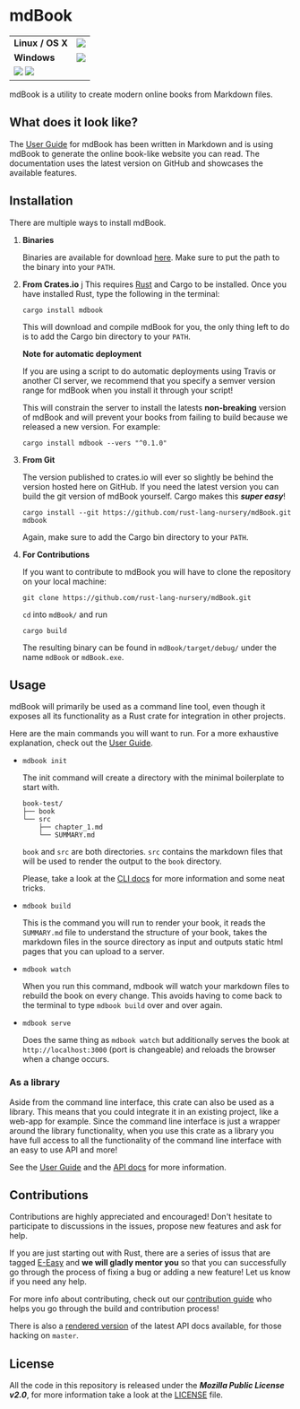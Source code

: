 # mdBook

<table>
    <tr>
        <td><strong>Linux / OS X</strong></td>
        <td>
            <a href="https://travis-ci.org/rust-lang-nursery/mdBook"><img src="https://travis-ci.org/rust-lang-nursery/mdBook.svg?branch=master"></a>
        </td>
    </tr>
    <tr>
        <td><strong>Windows</strong></td>
        <td>
            <a href="https://ci.appveyor.com/project/azerupi/mdbook/"><img src="https://ci.appveyor.com/api/projects/status/o38racsnbcospyc8/branch/master?svg=true"></a>
        </td>
    </tr>
    <tr>
        <td colspan="2">
            <a href="https://crates.io/crates/mdbook"><img src="https://img.shields.io/crates/v/mdbook.svg"></a>
            <a href="LICENSE"><img src="https://img.shields.io/github/license/rust-lang-nursery/mdBook.svg"></a>
        </td>
    </tr>
</table>

mdBook is a utility to create modern online books from Markdown files.


## What does it look like?

The [User Guide] for mdBook has been written in Markdown and is using mdBook to
generate the online book-like website you can read. The documentation uses the
latest version on GitHub and showcases the available features.

## Installation

There are multiple ways to install mdBook.

1. **Binaries**

   Binaries are available for download [here][releases]. Make sure to put the
   path to the binary into your `PATH`.

2. **From Crates.io**
j
   This requires [Rust] and Cargo to be installed. Once you have installed
   Rust, type the following in the terminal:

   ```
   cargo install mdbook
   ```

   This will download and compile mdBook for you, the only thing left to do is
   to add the Cargo bin directory to your `PATH`.

   **Note for automatic deployment**

   If you are using a script to do automatic deployments using Travis or
   another CI server, we recommend that you specify a semver version range for
   mdBook when you install it through your script!

   This will constrain the server to install the latests **non-breaking**
   version of mdBook and will prevent your books from failing to build because
   we released a new version. For example:

   ```
   cargo install mdbook --vers "^0.1.0"
   ```

3. **From Git**  

   The version published to crates.io will ever so slightly be behind the
   version hosted here on GitHub. If you need the latest version you can build
   the git version of mdBook yourself. Cargo makes this ***super easy***!

   ```
   cargo install --git https://github.com/rust-lang-nursery/mdBook.git mdbook
   ```

   Again, make sure to add the Cargo bin directory to your `PATH`.

4. **For Contributions**  

   If you want to contribute to mdBook you will have to clone the repository on
   your local machine:

   ```
   git clone https://github.com/rust-lang-nursery/mdBook.git
   ```

   `cd` into `mdBook/` and run

   ```
   cargo build
   ```

   The resulting binary can be found in `mdBook/target/debug/` under the name
   `mdBook` or `mdBook.exe`.


## Usage

mdBook will primarily be used as a command line tool, even though it exposes
all its functionality as a Rust crate for integration in other projects.

Here are the main commands you will want to run. For a more exhaustive
explanation, check out the [User Guide].

- `mdbook init`

    The init command will create a directory with the minimal boilerplate to
    start with.

    ```
    book-test/
    ├── book
    └── src
        ├── chapter_1.md
        └── SUMMARY.md
    ```

    `book` and `src` are both directories. `src` contains the markdown files
    that will be used to render the output to the `book` directory.

    Please, take a look at the [CLI docs] for more information and some neat tricks.

- `mdbook build`

    This is the command you will run to render your book, it reads the
    `SUMMARY.md` file to understand the structure of your book, takes the
    markdown files in the source directory as input and outputs static html
    pages that you can upload to a server.

- `mdbook watch`

    When you run this command, mdbook will watch your markdown files to rebuild
    the book on every change. This avoids having to come back to the terminal
    to type `mdbook build` over and over again.

- `mdbook serve`

    Does the same thing as `mdbook watch` but additionally serves the book at
    `http://localhost:3000` (port is changeable) and reloads the browser when a
    change occurs.


### As a library

Aside from the command line interface, this crate can also be used as a
library. This means that you could integrate it in an existing project, like a
web-app for example. Since the command line interface is just a wrapper around
the library functionality, when you use this crate as a library you have full
access to all the functionality of the command line interface with an easy to
use API and more!

See the [User Guide] and the [API docs] for more information.

## Contributions

Contributions are highly appreciated and encouraged! Don't hesitate to
participate to discussions in the issues, propose new features and ask for
help.

If you are just starting out with Rust, there are a series of issus that are
tagged [E-Easy] and **we will gladly mentor you** so that you can successfully
go through the process of fixing a bug or adding a new feature! Let us know if
you need any help.

For more info about contributing, check out our [contribution guide] who helps
you go through the build and contribution process!

There is also a [rendered version][master-docs] of the latest API docs
available, for those hacking on `master`.


## License

All the code in this repository is released under the ***Mozilla Public License v2.0***, for more information take a look at the [LICENSE] file.


[User Guide]: https://rust-lang-nursery.github.io/mdBook/
[API docs]: https://docs.rs/mdbook/*/mdbook/
[E-Easy]: https://github.com/rust-lang-nursery/mdBook/issues?q=is%3Aopen+is%3Aissue+label%3AE-Easy
[contribution guide]: https://github.com/rust-lang-nursery/mdBook/blob/master/CONTRIBUTING.md
[LICENSE]: https://github.com/rust-lang-nursery/mdBook/blob/master/LICENSE
[releases]: https://github.com/rust-lang-nursery/mdBook/releases
[Rust]: https://www.rust-lang.org/
[CLI docs]: http://rust-lang-nursery.github.io/mdBook/cli/init.html
[master-docs]: http://rust-lang-nursery.github.io/mdBook/mdbook/
